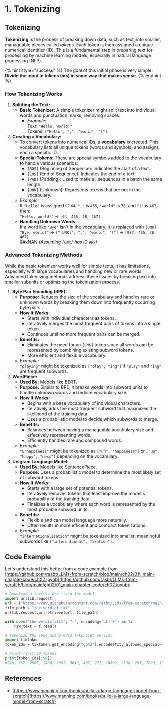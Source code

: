 # 1. Tokenizing

## Tokenizing

**Tokenizing** is the process of breaking down data, such as text, into smaller, manageable pieces called _tokens_. Each token is then assigned a unique numerical identifier (ID). This is a fundamental step in preparing text for processing by machine learning models, especially in natural language processing (NLP).

{% hint style="success" %}
The goal of this initial phase is very simple: **Divide the input in tokens (ids) in some way that makes sense**.
{% endhint %}

### **How Tokenizing Works**

1. **Splitting the Text:**
   * **Basic Tokenizer:** A simple tokenizer might split text into individual words and punctuation marks, removing spaces.
     * _Example:_\
       Text: `"Hello, world!"`\
       Tokens: `["Hello", ",", "world", "!"]`
2. **Creating a Vocabulary:**
   * To convert tokens into numerical IDs, a **vocabulary** is created. This vocabulary lists all unique tokens (words and symbols) and assigns each a specific ID.
   * **Special Tokens:** These are special symbols added to the vocabulary to handle various scenarios:
     * `[BOS]` (Beginning of Sequence): Indicates the start of a text.
     * `[EOS]` (End of Sequence): Indicates the end of a text.
     * `[PAD]` (Padding): Used to make all sequences in a batch the same length.
     * `[UNK]` (Unknown): Represents tokens that are not in the vocabulary.
   * _Example:_\
     If `"Hello"` is assigned ID `64`, `","` is `455`, `"world"` is `78`, and `"!"` is `467`, then:\
     `"Hello, world!"` → `[64, 455, 78, 467]`
   * **Handling Unknown Words:**\
     If a word like `"Bye"` isn't in the vocabulary, it is replaced with `[UNK]`.\
     `"Bye, world!"` → `["[UNK]", ",", "world", "!"]` → `[987, 455, 78, 467]`\
     &#xNAN;_(Assuming `[UNK]` has ID `987`)_

### **Advanced Tokenizing Methods**

While the basic tokenizer works well for simple texts, it has limitations, especially with large vocabularies and handling new or rare words. Advanced tokenizing methods address these issues by breaking text into smaller subunits or optimizing the tokenization process.

1. **Byte Pair Encoding (BPE):**
   * **Purpose:** Reduces the size of the vocabulary and handles rare or unknown words by breaking them down into frequently occurring byte pairs.
   * **How It Works:**
     * Starts with individual characters as tokens.
     * Iteratively merges the most frequent pairs of tokens into a single token.
     * Continues until no more frequent pairs can be merged.
   * **Benefits:**
     * Eliminates the need for an `[UNK]` token since all words can be represented by combining existing subword tokens.
     * More efficient and flexible vocabulary.
   * _Example:_\
     `"playing"` might be tokenized as `["play", "ing"]` if `"play"` and `"ing"` are frequent subwords.
2. **WordPiece:**
   * **Used By:** Models like BERT.
   * **Purpose:** Similar to BPE, it breaks words into subword units to handle unknown words and reduce vocabulary size.
   * **How It Works:**
     * Begins with a base vocabulary of individual characters.
     * Iteratively adds the most frequent subword that maximizes the likelihood of the training data.
     * Uses a probabilistic model to decide which subwords to merge.
   * **Benefits:**
     * Balances between having a manageable vocabulary size and effectively representing words.
     * Efficiently handles rare and compound words.
   * _Example:_\
     `"unhappiness"` might be tokenized as `["un", "happiness"]` or `["un", "happy", "ness"]` depending on the vocabulary.
3. **Unigram Language Model:**
   * **Used By:** Models like SentencePiece.
   * **Purpose:** Uses a probabilistic model to determine the most likely set of subword tokens.
   * **How It Works:**
     * Starts with a large set of potential tokens.
     * Iteratively removes tokens that least improve the model's probability of the training data.
     * Finalizes a vocabulary where each word is represented by the most probable subword units.
   * **Benefits:**
     * Flexible and can model language more naturally.
     * Often results in more efficient and compact tokenizations.
   * _Example:_\
     `"internationalization"` might be tokenized into smaller, meaningful subwords like `["international", "ization"]`.

## Code Example

Let's understand this better from a code example from [https://github.com/rasbt/LLMs-from-scratch/blob/main/ch02/01\_main-chapter-code/ch02.ipynb](https://github.com/rasbt/LLMs-from-scratch/blob/main/ch02/01_main-chapter-code/ch02.ipynb):

```python
# Download a text to pre-train the model
import urllib.request
url = ("https://raw.githubusercontent.com/rasbt/LLMs-from-scratch/main/ch02/01_main-chapter-code/the-verdict.txt")
file_path = "the-verdict.txt"
urllib.request.urlretrieve(url, file_path)

with open("the-verdict.txt", "r", encoding="utf-8") as f:
    raw_text = f.read()

# Tokenize the code using GPT2 tokenizer version
import tiktoken
token_ids = tiktoken.get_encoding("gpt2").encode(txt, allowed_special={"[EOS]"}) # Allow the user of the tag "[EOS]"

# Print first 50 tokens
print(token_ids[:50])
#[40, 367, 2885, 1464, 1807, 3619, 402, 271, 10899, 2138, 257, 7026, 15632, 438, 2016, 257, 922, 5891, 1576, 438, 568, 340, 373, 645, 1049, 5975, 284, 502, 284, 3285, 326, 11, 287, 262, 6001, 286, 465, 13476, 11, 339, 550, 5710, 465, 12036, 11, 6405, 257, 5527, 27075, 11]
```

## References

* [https://www.manning.com/books/build-a-large-language-model-from-scratch](https://www.manning.com/books/build-a-large-language-model-from-scratch)

